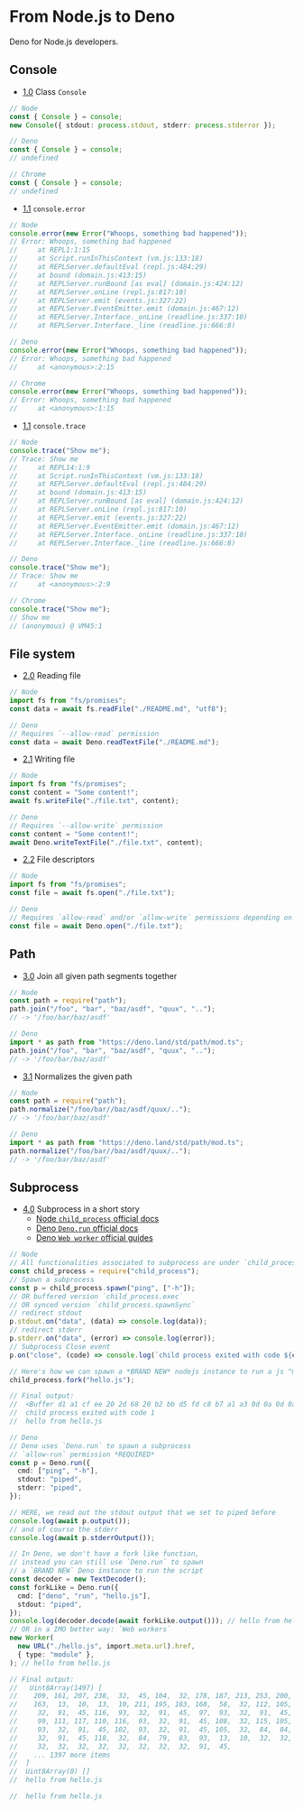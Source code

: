 # From Node.js to Deno

Deno for Node.js developers.

## Console

- [1.0](#1.0) <a name='1.0'></a> Class `Console`

```ts
// Node
const { Console } = console;
new Console({ stdout: process.stdout, stderr: process.stderror });

// Deno
const { Console } = console;
// undefined

// Chrome
const { Console } = console;
// undefined
```

- [1.1](#1.1) <a name='1.1'></a> `console.error`

```ts
// Node
console.error(new Error("Whoops, something bad happened"));
// Error: Whoops, something bad happened
//     at REPL1:1:15
//     at Script.runInThisContext (vm.js:133:18)
//     at REPLServer.defaultEval (repl.js:484:29)
//     at bound (domain.js:413:15)
//     at REPLServer.runBound [as eval] (domain.js:424:12)
//     at REPLServer.onLine (repl.js:817:10)
//     at REPLServer.emit (events.js:327:22)
//     at REPLServer.EventEmitter.emit (domain.js:467:12)
//     at REPLServer.Interface._onLine (readline.js:337:10)
//     at REPLServer.Interface._line (readline.js:666:8)

// Deno
console.error(new Error("Whoops, something bad happened"));
// Error: Whoops, something bad happened
//     at <anonymous>:2:15

// Chrome
console.error(new Error("Whoops, something bad happened"));
// Error: Whoops, something bad happened
//     at <anonymous>:1:15
```

- [1.1](#1.2) <a name='1.2'></a> `console.trace`

```ts
// Node
console.trace("Show me");
// Trace: Show me
//     at REPL14:1:9
//     at Script.runInThisContext (vm.js:133:18)
//     at REPLServer.defaultEval (repl.js:484:29)
//     at bound (domain.js:413:15)
//     at REPLServer.runBound [as eval] (domain.js:424:12)
//     at REPLServer.onLine (repl.js:817:10)
//     at REPLServer.emit (events.js:327:22)
//     at REPLServer.EventEmitter.emit (domain.js:467:12)
//     at REPLServer.Interface._onLine (readline.js:337:10)
//     at REPLServer.Interface._line (readline.js:666:8)

// Deno
console.trace("Show me");
// Trace: Show me
//     at <anonymous>:2:9

// Chrome
console.trace("Show me");
// Show me
// (anonymous) @ VM45:1
```

## File system

- [2.0](#2.0) <a name='2.0'></a> Reading file

```ts
// Node
import fs from "fs/promises";
const data = await fs.readFile("./README.md", "utf8");

// Deno
// Requires `--allow-read` permission
const data = await Deno.readTextFile("./README.md");
```

- [2.1](#2.1) <a name='2.1'></a> Writing file

```ts
// Node
import fs from "fs/promises";
const content = "Some content!";
await fs.writeFile("./file.txt", content);

// Deno
// Requires `--allow-write` permission
const content = "Some content!";
await Deno.writeTextFile("./file.txt", content);
```

- [2.2](#2.2) <a name='2.2'></a> File descriptors

```ts
// Node
import fs from "fs/promises";
const file = await fs.open("./file.txt");

// Deno
// Requires `allow-read` and/or `allow-write` permissions depending on options.
const file = await Deno.open("./file.txt");
```

## Path

- [3.0](#3.0) <a name='3.0'></a> Join all given path segments together

```ts
// Node
const path = require("path");
path.join("/foo", "bar", "baz/asdf", "quux", "..");
// -> '/foo/bar/baz/asdf'

// Deno
import * as path from "https://deno.land/std/path/mod.ts";
path.join("/foo", "bar", "baz/asdf", "quux", "..");
// -> '/foo/bar/baz/asdf'
```

- [3.1](#3.1) <a name='3.1'></a> Normalizes the given path

```ts
// Node
const path = require("path");
path.normalize("/foo/bar//baz/asdf/quux/..");
// -> '/foo/bar/baz/asdf'

// Deno
import * as path from "https://deno.land/std/path/mod.ts";
path.normalize("/foo/bar//baz/asdf/quux/..");
// -> '/foo/bar/baz/asdf'
```

## Subprocess

- [4.0](#4.0) <a name='4.0'></a> Subprocess in a short story
  - [Node `child_process` official docs](https://nodejs.org/api/child_process.html)
  - [Deno `Deno.run` official docs](https://doc.deno.land/builtin/stable#Deno.run)
  - [Deno `Web worker` official guides](https://deno.land/manual/runtime/workers#workers)

```ts
// Node
// All functionalities associated to subprocess are under `child_process` module
const child_process = require("child_process");
// Spawn a subprocess
const p = child_process.spawn("ping", ["-h"]);
// OR buffered version `child_process.exec`
// OR synced version `child_process.spawnSync`
// redirect stdout
p.stdout.on("data", (data) => console.log(data));
// redirect stderr
p.stderr.on("data", (error) => console.log(error));
// Subprocess Close event
p.on("close", (code) => console.log(`child process exited with code ${code}`));

// Here's how we can spawn a *BRAND NEW* nodejs instance to run a js "module"
child_process.fork("hello.js");

// Final output:
//  <Buffer d1 a1 cf ee 20 2d 68 20 b2 bb d5 fd c8 b7 a1 a3 0d 0a 0d 0a d3 c3 b7 a8 3a 20 70 69 6e 67 20 5b 2d 74 5d 20 5b 2d 61 5d 20 5b 2d 6e 20 63 6f 75 6e 74 ... 1447 more bytes>
//  child process exited with code 1
//  hello from hello.js

// Deno
// Deno uses `Deno.run` to spawn a subprocess
// `allow-run` permission *REQUIRED*
const p = Deno.run({
  cmd: ["ping", "-h"],
  stdout: "piped",
  stderr: "piped",
});

// HERE, we read out the stdout output that we set to piped before
console.log(await p.output());
// and of course the stderr
console.log(await p.stderrOutput());

// In Deno, we don't have a fork like function,
// instead you can still use `Deno.run` to spawn
// a `BRAND NEW` Deno instance to run the script
const decoder = new TextDecoder();
const forkLike = Deno.run({
  cmd: ["deno", "run", "hello.js"],
  stdout: "piped",
});
console.log(decoder.decode(await forkLike.output())); // hello from hello.js
// OR in a IMO better way: `Web workers`
new Worker(
  new URL("./hello.js", import.meta.url).href,
  { type: "module" },
); // hello from hello.js

// Final output:
//   Uint8Array(1497) [
//    209, 161, 207, 238,  32,  45, 104,  32, 178, 187, 213, 253, 200, 183, 161,
//    163,  13,  10,  13,  10, 211, 195, 183, 168,  58,  32, 112, 105, 110, 103,
//     32,  91,  45, 116,  93,  32,  91,  45,  97,  93,  32,  91,  45, 110,  32,
//     99, 111, 117, 110, 116,  93,  32,  91,  45, 108,  32, 115, 105, 122, 101,
//     93,  32,  91,  45, 102,  93,  32,  91,  45, 105,  32,  84,  84,  76,  93,
//     32,  91,  45, 118,  32,  84,  79,  83,  93,  13,  10,  32,  32,  32,  32,
//     32,  32,  32,  32,  32,  32,  32,  32,  91,  45,
//    ... 1397 more items
//  ]
//  Uint8Array(0) []
//  hello from hello.js

//  hello from hello.js
```
